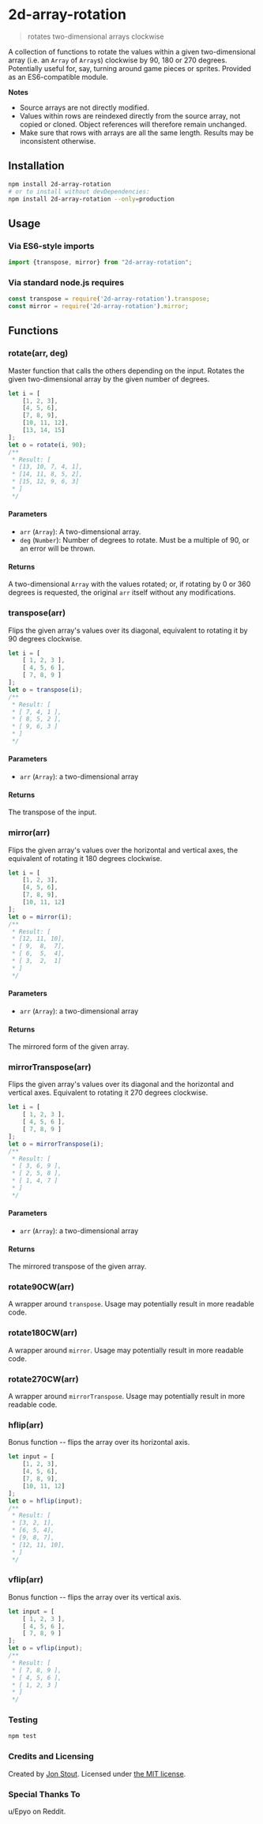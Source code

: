 2d-array-rotation
=================
> rotates two-dimensional arrays clockwise

A collection of functions to rotate the values within a given two-dimensional array (i.e. an `Array` of `Array`s) clockwise by 90, 180 or 270 degrees. Potentially useful for, say, turning around game pieces or sprites. Provided as an ES6-compatible module.

**Notes**
- Source arrays are not directly modified.
- Values within rows are reindexed directly from the source array, not copied or cloned. Object references will therefore remain unchanged.
- Make sure that rows with arrays are all the same length. Results may be inconsistent otherwise.

## Installation

```sh
npm install 2d-array-rotation
# or to install without devDependencies:
npm install 2d-array-rotation --only=production
```

## Usage

### Via ES6-style imports

```javascript
import {transpose, mirror} from "2d-array-rotation";
```

### Via standard node.js requires

```javascript
const transpose = require('2d-array-rotation').transpose;
const mirror = require('2d-array-rotation').mirror;
```

## Functions

### rotate(arr, deg)

Master function that calls the others depending on the input. Rotates the given two-dimensional array by the given number of degrees.

```javascript
let i = [
    [1, 2, 3],
    [4, 5, 6],
    [7, 8, 9],
    [10, 11, 12],
    [13, 14, 15]
];
let o = rotate(i, 90);
/**
 * Result: [
 * [13, 10, 7, 4, 1],
 * [14, 11, 8, 5, 2],
 * [15, 12, 9, 6, 3]
 * ]
 */
```

#### Parameters
+ `arr` (`Array`): A two-dimensional array.
+ `deg` (`Number`): Number of degrees to rotate. Must be a multiple of 90, or an error will be thrown.

#### Returns
A two-dimensional `Array` with the values rotated; or, if rotating by 0 or 360 degrees is requested, the original `arr` itself without any modifications.

### transpose(arr)

Flips the given array's values over its diagonal, equivalent to rotating it by 90 degrees clockwise.

```javascript
let i = [
    [ 1, 2, 3 ],
    [ 4, 5, 6 ],
    [ 7, 8, 9 ]
];
let o = transpose(i);
/**
 * Result: [
 * [ 7, 4, 1 ],
 * [ 8, 5, 2 ],
 * [ 9, 6, 3 ]
 * ]
 */
```

#### Parameters
+ `arr` (`Array`): a two-dimensional array

#### Returns
The transpose of the input.

### mirror(arr)

Flips the given array's values over the horizontal and vertical axes, the equivalent of rotating it 180 degrees clockwise.

```javascript
let i = [
    [1, 2, 3],
    [4, 5, 6],
    [7, 8, 9],
    [10, 11, 12]
];
let o = mirror(i);
/**
 * Result: [
 * [12, 11, 10],
 * [ 9,  8,  7],
 * [ 6,  5,  4],
 * [ 3,  2,  1]
 * ]
 */
```

#### Parameters
+ `arr` (`Array`): a two-dimensional array

#### Returns
The mirrored form of the given array.

### mirrorTranspose(arr)

Flips the given array's values over its diagonal and the horizontal and vertical axes. Equivalent to rotating it 270 degrees clockwise.

```javascript
let i = [
    [ 1, 2, 3 ],
    [ 4, 5, 6 ],
    [ 7, 8, 9 ]
];
let o = mirrorTranspose(i);
/**
 * Result: [
 * [ 3, 6, 9 ],
 * [ 2, 5, 8 ],
 * [ 1, 4, 7 ]
 * ]
 */
```

#### Parameters
+ `arr` (`Array`): a two-dimensional array

#### Returns
The mirrored transpose of the given array.

### rotate90CW(arr)

A wrapper around `transpose`. Usage may potentially result in more readable code.

### rotate180CW(arr)

A wrapper around `mirror`. Usage may potentially result in more readable code.

### rotate270CW(arr)

A wrapper around `mirrorTranspose`. Usage may potentially result in more readable code.

### hflip(arr)

Bonus function -- flips the array over its horizontal axis.

```javascript
let input = [
    [1, 2, 3],
    [4, 5, 6],
    [7, 8, 9],
    [10, 11, 12]
];
let o = hflip(input);
/**
 * Result: [
 * [3, 2, 1],
 * [6, 5, 4],
 * [9, 8, 7],
 * [12, 11, 10],
 * ]
 */
```

### vflip(arr)

Bonus function -- flips the array over its vertical axis.

```javascript
let input = [
    [ 1, 2, 3 ],
    [ 4, 5, 6 ],
    [ 7, 8, 9 ]
];
let o = vflip(input);
/**
 * Result: [
 * [ 7, 8, 9 ],
 * [ 4, 5, 6 ],
 * [ 1, 2, 3 ]
 * ]
 */
```

### Testing

```sh
npm test
```

### Credits and Licensing

Created by [Jon Stout](http://www.jonstout.net). Licensed under [the MIT license](http://opensource.org/licenses/MIT).

### Special Thanks To

u/Epyo on Reddit.